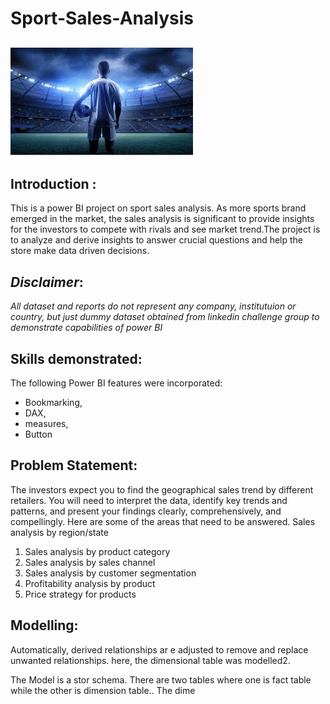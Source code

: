 # Sport-Sales-Analysis

![](sport_intro.jpg)
---

## Introduction :

This is a power BI project on sport sales analysis. As more sports brand emerged in the
market, the sales analysis is significant to provide insights for the investors to
compete with rivals and see market trend.The project is to analyze and derive insights to answer crucial questions and help the store make data driven decisions.

## **_Disclaimer_**: 
_All dataset and reports do not represent any company, institutuion or country, but just dummy dataset obtained from linkedin challenge group to demonstrate capabilities of power BI_

## Skills demonstrated:
The following Power BI features were incorporated:
- Bookmarking,
- DAX,
- measures,
- Button

## Problem Statement:
The investors expect you to find the geographical sales trend by different retailers. You will need to interpret the data, identify key trends and patterns, and present
your findings clearly, comprehensively, and compellingly. Here are some of the areas that need to be answered.
Sales analysis by region/state
1. Sales analysis by product category
2. Sales analysis by sales channel
3. Sales analysis by customer segmentation
4. Profitability analysis by product
5. Price strategy for products

## Modelling:
Automatically, derived relationships ar e adjusted to remove and replace unwanted relationships. here, the dimensional table was modelled2.

The Model is a stor schema. There are two tables where one is fact table while the other is dimension table.. The dime
